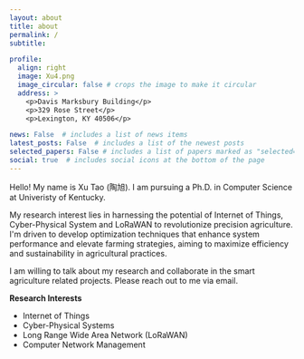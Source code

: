 ```yaml
---
layout: about
title: about
permalink: /
subtitle: 

profile:
  align: right
  image: Xu4.png
  image_circular: false # crops the image to make it circular
  address: >
    <p>Davis Marksbury Building</p>
    <p>329 Rose Street</p>
    <p>Lexington, KY 40506</p>

news: False  # includes a list of news items
latest_posts: False  # includes a list of the newest posts
selected_papers: False # includes a list of papers marked as "selected={true}"
social: true  # includes social icons at the bottom of the page
---
```

Hello! My name is Xu Tao (陶旭). I am pursuing a Ph.D. in Computer Science at Univeristy of Kentucky. 

My research interest lies in harnessing the potential of Internet of Things, Cyber-Physical System and LoRaWAN to revolutionize precision agriculture.
I'm driven to develop optimization techniques that enhance system performance and elevate farming strategies, aiming 
to maximize efficiency and sustainability in agricultural practices.

I am willing to talk about my research and collaborate in the smart agriculture related projects. 
Please reach out to me via email.


**Research Interests**
- Internet of Things 
- Cyber-Physical Systems
- Long Range Wide Area Network (LoRaWAN)
- Computer Network Management




